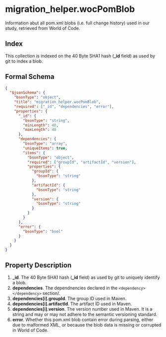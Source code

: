 # migration_helper.wocPomBlob

Information abut all pom.xml blobs (i.e. full change history) used in our study, retrieved from World of Code.

## Index

This collection is indexed on the 40 Byte SHA1 hash (**_id** field) as used by git to index a blob.

## Formal Schema

```json
{
  "$jsonSchema": {
    "bsonType": "object",
    "title": "migration_helper.wocPomBlob",
    "required": ["_id", "dependencies", "error"],
    "properties": {
      "_id": {
        "bsonType": "string",
        "minLength": 40,
        "maxLength": 40
      },
      "dependencies": {
        "bsonType": "array",
        "uniqueItems": true,
        "items": {
          "bsonType": "object",
          "required": ["groupId", "artifactId", "version"],
          "properties": {
            "groupId": {
              "bsonType": "string"
            },
            "artifactId": {
              "bsonType": "string"
            },
            "version": {
              "bsonType": "string"
            }
          }
        }
      },
      "error": {
        "bsonType": "bool"
      }
    }
  }
}
```

## Property Description

1. **_id**. The 40 Byte SHA1 hash (**_id** field) as used by git to uniquely identify a blob.
2. **dependencies**. The dependnencies declared in the `<dependency></dependency>` section/.
  1. **dependencies[i].groupId**. The group ID used in Maven.
  2. **dependencies[i].artifactId**. The artifact ID used in Maven.
  3. **dependencies[i].version**. The version number used in Maven. It is a string and may or may not adhere to the semantic versioning standard.
3. **error**. Whether this pom.xml blob contain error during parsing, either due to malformed XML, or because the blob data is missing or corrupted in World of Code.
